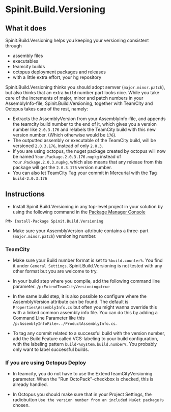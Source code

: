 # Spinit.Build.Versioning

## What it does
Spinit.Build.Versioning helps you keeping your versioning consistent through 

- assembly files 
- executables
- teamcity builds
- octopus deployment packages and releases
- with a little extra effort, your hg repository



Spinit.Build.Versioning thinks you should adopt semver (`major.minor.patch`), but also thinks that an extra `build` number part looks nice. While you take care of the increments of major, minor and patch numbers in your AssemblyInfo-file, Spinit.Build.Versioning, together with TeamCity and Octopus takes care of the rest, namely:

- Extracts the AssemblyVersion from your AssemblyInfo-file, and appends the teamcity build number to the end of it, which gives you a version number like `2.0.3.176` and relabels the TeamCity build with this new version number. (Which otherwise would be `176`). 
- The outputted assembly or executable of the TeamCity build, will be versioned `2.0.3.176`, instead of only `2.0.3`.
- If you are using octopus, the nuget package created by octopus will now be named `Your.Package.2.0.3.176.nupkg` instead of `Your.Package.2.0.3.nupkg`, which also means that any release from this package will get the `2.0.3.176` version number.
-  You can also let TeamCity Tag your commit in Mercurial with the Tag `build-2.0.3.176`

## Instructions
- Install Spinit.Build.Versioning in any top-level project in your solution by using the following command in the [Package Manager Console](http://docs.nuget.org/docs/start-here/using-the-package-manager-console)
<div class="nuget-badge">
        <p><code>PM&gt; Install-Package Spinit.Build.Versioning</code></p>
</div>

- Make sure your AssemblyVersion-attribute contains a three-part (`major.minor.patch`) versioning number.

### TeamCity
- Make sure your Build number format is set to `%build.counter%`. You find it under `General Settings`. Spinit.Build.Versioning is not tested with any other format but you are welcome to try.

- In your build step where you compile, add the following command line parameter. `/p:ExtendTeamCityVersioning=true`

- In the same build step, it is also possible to configure where the AssemblyVersion attribute can be found. The default is `Properties\AssemblyInfo.cs` but often you might wanna override this with a linked common assembly info file. You can do this by adding a Command Line Parameter like this `/p:AssemblyInfoFile=../ProductAssemblyInfo.cs`.

- To tag any commit related to a successful build with the version number, add the Build Feature called VCS-labeling to your build configuration, with the labeling pattern `build-%system.build.number%`. You probably only want to label successful builds.

### If you are using Octopus Deploy
- In teamcity, you do not have to use the ExtendTeamCityVersioning parameter. When the "Run OctoPack"-checkbox is checked, this is already handled.

- In Octopus you should make sure that in your Project Settings, the radiobutton `Use the version number from an included NuGet package` is chosen.
